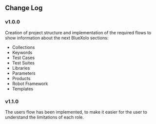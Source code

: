 ## Change Log

### v1.0.0
Creation of project structure and implementation of the required flows to show information about the next BlueXolo sections:
* Collections
* Keywords
* Test Cases
* Test Suites
* Libraries
* Parameters
* Products
* Robot Framework
* Templates

### v1.1.0
The users flow has been implemented, to make it easier for the user to understand the limitations of each role.